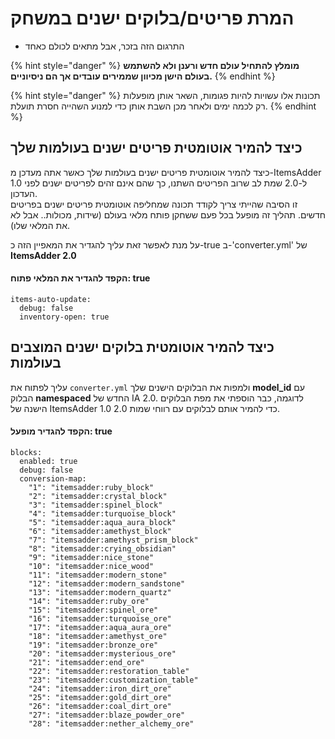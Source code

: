 # המרת פריטים/בלוקים ישנים במשחק
* התרגום הזה בזכר, אבל מתאים לכולם כאחד

{% hint style="danger" %}
**מומלץ להתחיל עולם חדש ורענן ולא להשתמש בעולם הישן מכיוון שממירים עובדים אך הם ניסיוניים.**
{% endhint %}

{% hint style="danger" %}
תכונות אלו עשויות להיות פגומות, השאר אותן מופעלות רק לכמה ימים ולאחר מכן השבת אותן כדי למנוע השהייה חסרת תועלת.
{% endhint %}

## כיצד להמיר אוטומטית פריטים ישנים בעולמות שלך

כיצד להמיר אוטומטית פריטים ישנים בעולמות שלך כאשר אתה מעדכן מ-ItemsAdder 1.0 ל-2.0 שמת לב שרוב הפריטים השתנו, כך שהם אינם זהים לפריטים ישנים לפני העדכון.\
זו הסיבה שהייתי צריך לקודד תכונה שמחליפה אוטומטית פריטים ישנים בפריטים חדשים. תהליך זה מופעל בכל פעם ששחקן פותח מלאי בעולם (שידות, מכולות.. אבל לא את המלאי שלו).

על מנת לאפשר זאת עליך להגדיר את המאפיין הזה כ-true ב-'converter.yml' של **ItemsAdder 2.0**

#### הקפד להגדיר את המלאי פתוח: true

```
items-auto-update:
  debug: false
  inventory-open: true
```

## כיצד להמיר אוטומטית בלוקים ישנים המוצבים בעולמות

עליך לפתוח את `converter.yml` ולמפות את הבלוקים הישנים שלך **model\_id** עם הבלוק **namespaced** החדש של IA 2.0. לדוגמה, כבר הוספתי את מפת הבלוקים הישנה של ItemsAdder 1.0 כדי להמיר אותם לבלוקים עם רווחי שמות 2.0.

#### הקפד להגדיר מופעל: true

```
blocks:
  enabled: true
  debug: false
  conversion-map:
    "1": "itemsadder:ruby_block"
    "2": "itemsadder:crystal_block"
    "3": "itemsadder:spinel_block"
    "4": "itemsadder:turquoise_block"
    "5": "itemsadder:aqua_aura_block"
    "6": "itemsadder:amethyst_block"
    "7": "itemsadder:amethyst_prism_block"
    "8": "itemsadder:crying_obsidian"
    "9": "itemsadder:nice_stone"
    "10": "itemsadder:nice_wood"
    "11": "itemsadder:modern_stone"
    "12": "itemsadder:modern_sandstone"
    "13": "itemsadder:modern_quartz"
    "14": "itemsadder:ruby_ore"
    "15": "itemsadder:spinel_ore"
    "16": "itemsadder:turquoise_ore"
    "17": "itemsadder:aqua_aura_ore"
    "18": "itemsadder:amethyst_ore"
    "19": "itemsadder:bronze_ore"
    "20": "itemsadder:mysterious_ore"
    "21": "itemsadder:end_ore"
    "22": "itemsadder:restoration_table"
    "23": "itemsadder:customization_table"
    "24": "itemsadder:iron_dirt_ore"
    "25": "itemsadder:gold_dirt_ore"
    "26": "itemsadder:coal_dirt_ore"
    "27": "itemsadder:blaze_powder_ore"
    "28": "itemsadder:nether_alchemy_ore"
```
